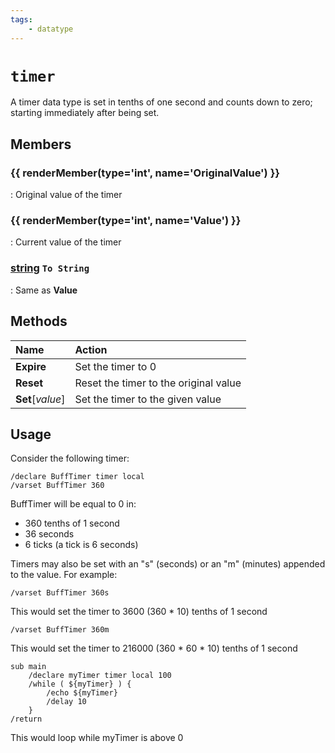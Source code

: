 ```yaml
---
tags:
    - datatype
---
```

# `timer`

A timer data type is set in tenths of one second and counts down to zero; starting immediately after being set.

## Members

### {{ renderMember(type='int', name='OriginalValue') }} 

:   Original value of the timer

### {{ renderMember(type='int', name='Value') }} 

:   Current value of the timer

### [string][string] `To String`

:   Same as **Value**

## Methods

| Name | Action |
| :--- | :--- |
| **Expire** | Set the timer to 0 
| **Reset** | Reset the timer to the original value
| **Set**[_value_] | Set the timer to the given value

## Usage

Consider the following timer:

```
/declare BuffTimer timer local
/varset BuffTimer 360
```

BuffTimer will be equal to 0 in:

* 360 tenths of 1 second
* 36 seconds
* 6 ticks (a tick is 6 seconds)

Timers may also be set with an "s" (seconds) or an "m" (minutes) appended to the value. For example:

```
/varset BuffTimer 360s
```

This would set the timer to 3600 (360 * 10) tenths of 1 second

```
/varset BuffTimer 360m
```

This would set the timer to 216000 (360 * 60 * 10) tenths of 1 second

```text
sub main
    /declare myTimer timer local 100
    /while ( ${myTimer} ) {
        /echo ${myTimer}
        /delay 10
    }
/return
```

This would loop while myTimer is above 0

[int]: datatype-int.md
[string]: datatype-string.md
[achievementobj]: datatype-achievementobj.md
[bool]: datatype-bool.md
[time]: datatype-time.md
[achievement]: datatype-achievement.md
[achievementcat]: datatype-achievementcat.md
[altability]: datatype-altability.md
[spell]: datatype-spell.md
[bandolieritem]: #bandolieritem-datatype
[int64]: datatype-int64.md
[timestamp]: datatype-timestamp.md
[float]: datatype-float.md
[buff]: datatype-buff.md
[spawn]: datatype-spawn.md
[auratype]: datatype-auratype.md
[item]: datatype-item.md
[worldlocation]: datatype-worldlocation.md
[ticks]: datatype-ticks.md
[fellowship]: datatype-fellowship.md
[strinrg]: datatype-string.md
[xtarget]: datatype-xtarget.md
[dzmember]: datatype-dzmember.md
[window]: datatype-window.md
[zone]: datatype-zone.md
[fellowshipmember]: datatype-fellowshipmember.md
[class]: datatype-class.md
[heading]: datatype-heading.md
[ground]: datatype-ground.md
[inifile]: datatype-inifile.md
[inifilesection]: datatype-inifilesection.md
[inifilesectionkey]: datatype-inifilesectionkey.md
[double]: datatype-double.md
[invslot]: datatype-invslot.md
[augtype]: datatype-augtype.md
[itemspell]: datatype-itemspell.md
[evolving]: datatype-evolving.md
[keyringitem]: datatype-keyringitem.md
[raidmember]: datatype-raidmember.md
[body]: datatype-body.md
[cachedbuff]: datatype-cachedbuff.md
[deity]: datatype-deity.md
[race]: datatype-race.md
[taskmember]: datatype-task.md

